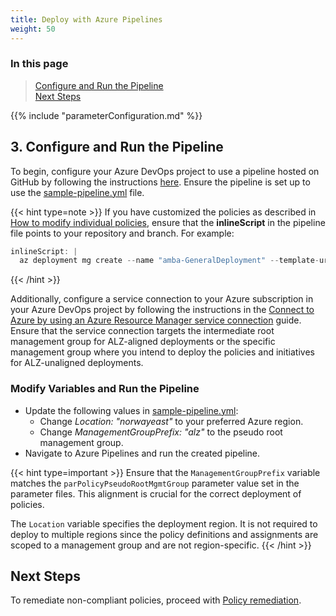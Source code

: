 ```yaml
---
title: Deploy with Azure Pipelines
weight: 50
---
```


### In this page

> [Configure and Run the Pipeline](../Deploy-with-Azure-Pipelines#3-configure-and-run-the-pipeline) </br>
> [Next Steps](../Deploy-with-Azure-Pipelines#next-steps) </br>


{{% include "parameterConfiguration.md" %}}

## 3. Configure and Run the Pipeline

To begin, configure your Azure DevOps project to use a pipeline hosted on GitHub by following the instructions [here](https://learn.microsoft.com/en-us/azure/devops/pipelines/repos/github?view=azure-devops&tabs=yaml#access-to-github-repositories). Ensure the pipeline is set up to use the [sample-pipeline.yml](https://github.com/Azure/azure-monitor-baseline-alerts/blob/main/patterns/alz/examples/sample-pipeline.yml) file.

{{< hint type=note >}}
If you have customized the policies as described in [How to modify individual policies](../Introduction-to-deploying-the-ALZ-Pattern#how-to-modify-individual-policies), ensure that the **inlineScript** in the pipeline file points to your repository and branch. For example:

  ```ActionScript
  inlineScript: |
    az deployment mg create --name "amba-GeneralDeployment" --template-uri https://raw.githubusercontent.com/___YourGithubFork___/azure-monitor-baseline-alerts/___MainOrBranchname___/patterns/alz/alzArm.json --location $(location) --management-group-id $(ManagementGroupPrefix) --parameters .\patterns\alz\alzArm.param.json
  ```

{{< /hint >}}

Additionally, configure a service connection to your Azure subscription in your Azure DevOps project by following the instructions in the [Connect to Azure by using an Azure Resource Manager service connection](https://docs.microsoft.com/en-us/azure/devops/pipelines/library/connect-to-azure?view=azure-devops&tabs=yaml) guide. Ensure that the service connection targets the intermediate root management group for ALZ-aligned deployments or the specific management group where you intend to deploy the policies and initiatives for ALZ-unaligned deployments.

### Modify Variables and Run the Pipeline

- Update the following values in [sample-pipeline.yml](https://github.com/Azure/azure-monitor-baseline-alerts/blob/main/patterns/alz/examples/sample-pipeline.yml):
  - Change _Location: "norwayeast"_ to your preferred Azure region.
  - Change _ManagementGroupPrefix: "alz"_ to the pseudo root management group.
- Navigate to Azure Pipelines and run the created pipeline.

{{< hint type=important >}}
Ensure that the `ManagementGroupPrefix` variable matches the `parPolicyPseudoRootMgmtGroup` parameter value set in the parameter files. This alignment is crucial for the correct deployment of policies.

The `Location` variable specifies the deployment region. It is not required to deploy to multiple regions since the policy definitions and assignments are scoped to a management group and are not region-specific.
{{< /hint >}}

## Next Steps

To remediate non-compliant policies, proceed with [Policy remediation](../Remediate-Policies).
